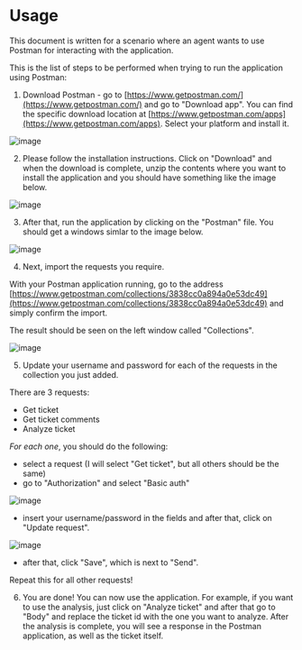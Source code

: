 # Usage

This document is written for a scenario where an agent wants to use Postman for interacting with the application.

This is the list of steps to be performed when trying to run the application using Postman:
1. Download Postman - go to [https://www.getpostman.com/](https://www.getpostman.com/) and go to "Download app". You can find the specific download location at [https://www.getpostman.com/apps](https://www.getpostman.com/apps). Select your platform and install it.

![image](https://user-images.githubusercontent.com/6264437/47214731-2ba08100-d39f-11e8-9a3e-06bbf7e2c486.png)

2. Please follow the installation instructions. Click on "Download" and when the download is complete, unzip the contents where you want to install the application and you should have something like the image below.

![image](https://user-images.githubusercontent.com/6264437/47214843-79b58480-d39f-11e8-9869-78bb02778902.png)

3. After that, run the application by clicking on the "Postman" file. You should get a windows simlar to the image below.

![image](https://user-images.githubusercontent.com/6264437/47215018-298af200-d3a0-11e8-93e1-c81be44ed351.png)

4. Next, import the requests you require.

With your Postman application running, go to the address [https://www.getpostman.com/collections/3838cc0a894a0e53dc49](https://www.getpostman.com/collections/3838cc0a894a0e53dc49) and simply confirm the import.

The result should be seen on the left window called "Collections".

![image](https://user-images.githubusercontent.com/6264437/47215355-77ecc080-d3a1-11e8-9ea2-c44c0b61fde4.png)

5. Update your username and password for each of the requests in the collection you just added. 

There are 3 requests:
- Get ticket
- Get ticket comments
- Analyze ticket

*For each one*, you should do the following:
- select a request (I will select "Get ticket", but all others should be the same)
- go to "Authorization" and select "Basic auth"

![image](https://user-images.githubusercontent.com/6264437/47215606-54764580-d3a2-11e8-9f40-7a56afc0ef10.png)

- insert your username/password in the fields and after that, click on "Update request".

![image](https://user-images.githubusercontent.com/6264437/47215681-9dc69500-d3a2-11e8-8cf9-fe85d882cd54.png)

- after that, click "Save", which is next to "Send".

Repeat this for all other requests!

6. You are done! You can now use the application. For example, if you want to use the analysis, just click on "Analyze ticket" and after that go to "Body" and replace the ticket id with the one you want to analyze. After the analysis is complete, you will see a response in the Postman application, as well as the ticket itself.

